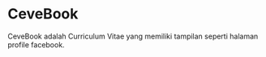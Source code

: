# CeveBook
CeveBook adalah Curriculum Vitae yang memiliki tampilan seperti halaman profile facebook.

